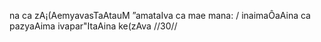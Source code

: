 na ca zA¡(AemyavasTaAtauM ”amataIva ca mae mana: /
inaimaÔaAina ca pazyaAima ivapar"ItaAina ke(zAva //30//